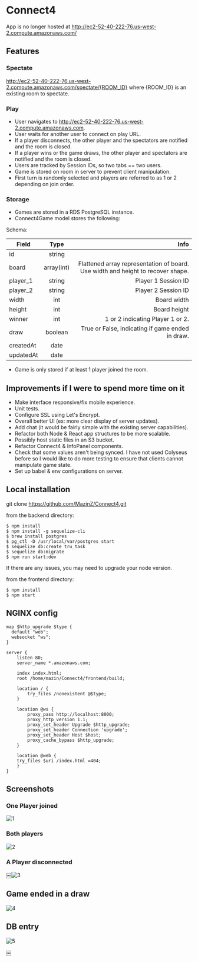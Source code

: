 # Connect4

App is no longer hosted at http://ec2-52-40-222-76.us-west-2.compute.amazonaws.com/

## Features

### Spectate
http://ec2-52-40-222-76.us-west-2.compute.amazonaws.com/spectate/{ROOM_ID} where {ROOM_ID} is an existing room to spectate.

### Play
- User navigates to http://ec2-52-40-222-76.us-west-2.compute.amazonaws.com.
- User waits for another user to connect on play URL.
- If a player disconnects, the other player and the spectators are notified and the room is closed.
- If a player wins or the game draws, the other player and spectators are notified and the room is closed.
- Users are tracked by Session IDs, so two tabs == two users.
- Game is stored on room in server to prevent client manipulation.
- First turn is randomly selected and players are referred to as 1 or 2 depending on join order.

### Storage
- Games are stored in a RDS PostgreSQL instance.
- Connect4Game model stores the following:

Schema:

| Field         | Type           | Info  |
| ------------- |:-------------: | -----:|
| id            | string         |
| board      	| array(int)     | Flattened array representation of board. Use width and height to recover shape. |
| player_1 	| string         | Player 1 Session ID |
| player_2 	| string         | Player 2 Session ID |
| width 	| int      	 | Board width |
| height 	| int     	 | Board height |
| winner 	| int      	 | 1 or 2 indicating Player 1 or 2. |
| draw 		| boolean        | True or False, indicating if game ended in draw. |
| createdAt 	| date           |  |
| updatedAt 	| date           |  |

- Game is only stored if at least 1 player joined the room.

## Improvements if I were to spend more time on it
- Make interface responsive/fix mobile experience.
- Unit tests.
- Configure SSL using Let's Encrypt.
- Overall better UI (ex: more clear display of server updates).
- Add chat (it would be fairly simple with the existing server capabilities).
- Refactor both Node & React app structures to be more scalable.
- Possibly host static files in an S3 bucket.
- Refactor Connect4 & InfoPanel components.
- Check that some values aren't being synced. I have not used Colyseus before so I would like to do more testing to ensure that clients cannot manipulate game state.
- Set up babel & env configurations on server.

## Local installation
git clone https://github.com/MazinZ/Connect4.git

from the backend directory:
```
$ npm install
$ npm install -g sequelize-cli
$ brew install postgres
$ pg_ctl -D /usr/local/var/postgres start
$ sequelize db:create tru_task
$ sequelize db:migrate
$ npm run start:dev
```
If there are any issues, you may need to upgrade your node version.

from the frontend directory:

```
$ npm install
$ npm start
```

## NGINX config
```
map $http_upgrade $type {
  default "web";
  websocket "ws";
}

server {
    listen 80;
    server_name *.amazonaws.com;

    index index.html;
    root /home/mazin/Connect4/frontend/build;

    location / {
        try_files /nonexistent @$type;
    }

    location @ws {
        proxy_pass http://localhost:8000;
        proxy_http_version 1.1;
        proxy_set_header Upgrade $http_upgrade;
        proxy_set_header Connection 'upgrade';
        proxy_set_header Host $host;
        proxy_cache_bypass $http_upgrade;
    }

    location @web {
	try_files $uri /index.html =404;
    }
}
```

## Screenshots

### One Player joined
![1](https://i.imgur.com/bPDutm8.png)

### Both players 
![2](https://i.imgur.com/f5zME9a.png)

### A Player disconnected
￼![3](https://i.imgur.com/IqyNXo8.png)

## Game ended in a draw
![4](https://i.imgur.com/lpo7lsY.png)

## DB entry
![5](https://i.imgur.com/7vHnno2.png)

￼
